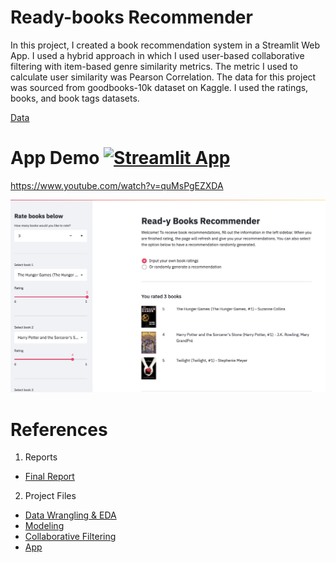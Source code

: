 # Ready-books Recommender

In this project, I created a book recommendation system in a Streamlit Web App. I used a hybrid approach in which I used user-based collaborative filtering with item-based genre similarity metrics. The metric I used to calculate user similarity was Pearson Correlation. The data for this project was sourced from goodbooks-10k dataset on Kaggle. I used the ratings, books, and book tags datasets. 

[Data](https://www.kaggle.com/zygmunt/goodbooks-10k)

# App Demo [![Streamlit App](https://static.streamlit.io/badges/streamlit_badge_black_white.svg)](https://share.streamlit.io/gcolson11/capstone_books/main/app.py)

https://www.youtube.com/watch?v=quMsPgEZXDA

![Photo](https://github.com/gcolson11/Capstone_Books/blob/main/app_photo.png)

# References

1. Reports
- [Final Report](https://docs.google.com/document/d/1asme3GKqapHFl8JE512JGbJ0jwMojwtiZnKs7wvf7W0/edit)
2. Project Files 
- [Data Wrangling & EDA](https://github.com/gcolson11/Capstone_Books/blob/main/Data_Wrangling_and_EDA.ipynb)
- [Modeling](https://github.com/gcolson11/Capstone_Books/blob/main/Pre-processing%20and%20Model.ipynb)
- [Collaborative Filtering](https://github.com/gcolson11/Capstone_Books/blob/main/collaborative_filtering.py)
- [App](https://github.com/gcolson11/Capstone_Books/blob/main/app.py)